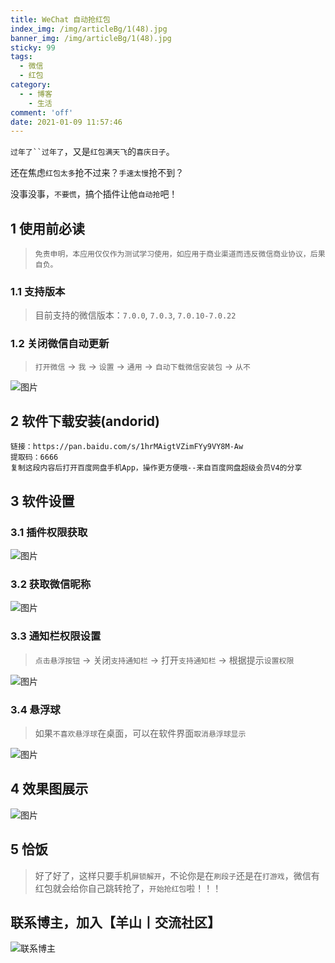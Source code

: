 ```yaml
---
title: WeChat 自动抢红包
index_img: /img/articleBg/1(48).jpg
banner_img: /img/articleBg/1(48).jpg
sticky: 99
tags:
  - 微信
  - 红包 
category:
  - - 博客
    - 生活
comment: 'off'
date: 2021-01-09 11:57:46
---
```


`过年了``过年了`，又是`红包满天飞`的`喜庆日子`。

还在焦虑`红包太多`抢不过来？`手速太慢`抢不到？

没事没事，`不要慌`，搞个插件让他`自动抢`吧！

<!-- more -->

## 1 使用前必读

> `免责申明，本应用仅仅作为测试学习使用，如应用于商业渠道而违反微信商业协议，后果自负。`

### 1.1 支持版本

> 目前支持的微信版本：`7.0.0`, `7.0.3`, `7.0.10-7.0.22` 

### 1.2 关闭微信自动更新

> `打开微信` -> `我` -> `设置` -> `通用` -> `自动下载微信安装包` -> `从不`

![图片](/img/articleContent/微信_自动抢红包/1.png)

## 2 软件下载安装(andorid)

```
链接：https://pan.baidu.com/s/1hrMAigtVZimFYy9VY8M-Aw 
提取码：6666 
复制这段内容后打开百度网盘手机App，操作更方便哦--来自百度网盘超级会员V4的分享
```

## 3 软件设置

### 3.1 插件权限获取

![图片](/img/articleContent/微信_自动抢红包/2.png)

### 3.2 获取微信昵称

![图片](/img/articleContent/微信_自动抢红包/3.png)

### 3.3 通知栏权限设置

> `点击悬浮按钮` -> 关闭`支持通知栏` -> 打开`支持通知栏` -> 根据提示`设置权限`

![图片](/img/articleContent/微信_自动抢红包/4.png)

### 3.4 悬浮球

> 如果`不喜欢悬浮球`在桌面，可以在软件界面`取消悬浮球显示`

![图片](/img/articleContent/微信_自动抢红包/5.png)

## 4 效果图展示

![图片](/img/articleContent/微信_自动抢红包/6.png)

## 5 恰饭

> 好了好了，这样只要手机`屏锁解开`，不论你是在`刷段子`还是在`打游戏`，微信有红包就会给你自己跳转抢了，`开始抢红包`啦！！！

## 联系博主，加入【羊山丨交流社区】
![联系博主](/img/icon/wechatFindMe.png)
